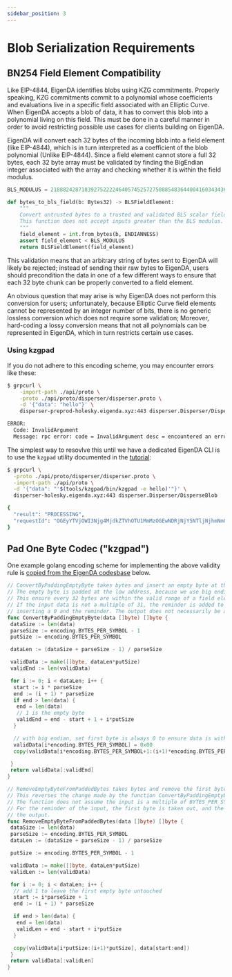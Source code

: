 ```yaml
---
sidebar_position: 3
---
```

# Blob Serialization Requirements

## BN254 Field Element Compatibility

Like EIP-4844, EigenDA identifies blobs using KZG commitments. Properly
speaking, KZG commitments commit to a polynomial whose coefficients and
evaluations live in a specific field associated with an Elliptic Curve. When
EigenDA accepts a blob of data, it has to convert this blob into a polynomial
living on this field. This must be done in a careful manner in order to avoid
restricting possible use cases for clients building
on EigenDA.

<!-- TODO: Link EIP-4844 -->

EigenDA will convert each 32 bytes of the incoming blob into a field element
(like EIP-4844), which is in turn interpreted as a coefficient of the blob
polynomial (Unlike EIP-4844). Since a field element cannot store a full 32
bytes, each 32 byte array must be validated by finding the BigEndian integer
associated with the array and checking whether it is within the field modulus.

```python
BLS_MODULUS = 21888242871839275222246405745257275088548364400416034343698204186575808495617

def bytes_to_bls_field(b: Bytes32) -> BLSFieldElement:
    """
    Convert untrusted bytes to a trusted and validated BLS scalar field element.
    This function does not accept inputs greater than the BLS modulus.
    """
    field_element = int.from_bytes(b, ENDIANNESS)
    assert field_element < BLS_MODULUS
    return BLSFieldElement(field_element)
```

This validation means that an arbitrary string of bytes sent to EigenDA will
likely be rejected; instead of sending their raw bytes to EigenDA, users should
precondition the data in one of a few different ways to ensure that each 32 byte
chunk can be properly converted to a field element.

An obvious question that may arise is why EigenDA does not perform this
conversion for users; unfortunately, because Elliptic Curve field elements
cannot be represented by an integer number of bits, there is no generic lossless
conversion which does not require some validation; Moreover, hard-coding a lossy
conversion means that not all polynomials can be represented in EigenDA, which
in turn restricts certain use cases.

### Using kzgpad

If you do not adhere to this encoding scheme, you may encounter errors like these:

```bash
$ grpcurl \
    -import-path ./api/proto \
    -proto ./api/proto/disperser/disperser.proto \
    -d '{"data": "hello"}' \
    disperser-preprod-holesky.eigenda.xyz:443 disperser.Disperser/DisperseBlob

ERROR:
  Code: InvalidArgument
  Message: rpc error: code = InvalidArgument desc = encountered an error to convert a 32-bytes into a valid field element, please use the correct format where every 32bytes(big-endian) is less than 21888242871839275222246405745257275088548364400416034343698204186575808495617
```

The simplest way to resovlve this until we have a dedicated EigenDA CLI is to
use the `kzgpad` utility documented in the [tutorial](./cli-guide.md):

```bash
$ grpcurl \
  -proto ./api/proto/disperser/disperser.proto \
  -import-path ./api/proto \
  -d '{"data": "'$(tools/kzgpad/bin/kzgpad -e hello)'"}' \
  disperser-holesky.eigenda.xyz:443 disperser.Disperser/DisperseBlob

{
  "result": "PROCESSING",
  "requestId": "OGEyYTVjOWI3Njg4MjdkZTVhOTU1MmMzOGEwNDRjNjY5NTljNjhmNmQyZjIxYjUyNjBhZjU0ZDJmODdkYjgyNy0zMTM3MzEzMjM2MzAzODM4MzYzOTMzMzgzMzMxMzYzMzM0MzYzNzJmMzAyZjMzMzMyZjMxMmYzMzMzMmZlM2IwYzQ0Mjk4ZmMxYzE0OWFmYmY0Yzg5OTZmYjkyNDI3YWU0MWU0NjQ5YjkzNGNhNDk1OTkxYjc4NTJiODU1"
}
```

## Pad One Byte Codec ("kzgpad")

One example golang encoding scheme for implementing the above validity rule is [copied from the EigenDA codesbase][1] below.

```go
// ConvertByPaddingEmptyByte takes bytes and insert an empty byte at the front of every 31 byte.
// The empty byte is padded at the low address, because we use big endian to interpret a fiedl element.
// This ensure every 32 bytes are within the valid range of a field element for bn254 curve.
// If the input data is not a multiple of 31, the reminder is added to the output by
// inserting a 0 and the reminder. The output does not necessarily be a multipler of 32
func ConvertByPaddingEmptyByte(data []byte) []byte {
 dataSize := len(data)
 parseSize := encoding.BYTES_PER_SYMBOL - 1
 putSize := encoding.BYTES_PER_SYMBOL

 dataLen := (dataSize + parseSize - 1) / parseSize

 validData := make([]byte, dataLen*putSize)
 validEnd := len(validData)

 for i := 0; i < dataLen; i++ {
  start := i * parseSize
  end := (i + 1) * parseSize
  if end > len(data) {
   end = len(data)
   // 1 is the empty byte
   validEnd = end - start + 1 + i*putSize
  }

  // with big endian, set first byte is always 0 to ensure data is within valid range of
  validData[i*encoding.BYTES_PER_SYMBOL] = 0x00
  copy(validData[i*encoding.BYTES_PER_SYMBOL+1:(i+1)*encoding.BYTES_PER_SYMBOL], data[start:end])

 }
 return validData[:validEnd]
}

// RemoveEmptyByteFromPaddedBytes takes bytes and remove the first byte from every 32 bytes.
// This reverses the change made by the function ConvertByPaddingEmptyByte.
// The function does not assume the input is a multiple of BYTES_PER_SYMBOL(32 bytes).
// For the reminder of the input, the first byte is taken out, and the rest is appended to
// the output.
func RemoveEmptyByteFromPaddedBytes(data []byte) []byte {
 dataSize := len(data)
 parseSize := encoding.BYTES_PER_SYMBOL
 dataLen := (dataSize + parseSize - 1) / parseSize

 putSize := encoding.BYTES_PER_SYMBOL - 1

 validData := make([]byte, dataLen*putSize)
 validLen := len(validData)

 for i := 0; i < dataLen; i++ {
  // add 1 to leave the first empty byte untouched
  start := i*parseSize + 1
  end := (i + 1) * parseSize

  if end > len(data) {
   end = len(data)
   validLen = end - start + i*putSize
  }

  copy(validData[i*putSize:(i+1)*putSize], data[start:end])
 }
 return validData[:validLen]
}
```

[1]: https://github.com/Layr-Labs/eigenda/blob/master/encoding/utils/codec/codec.go#L12
